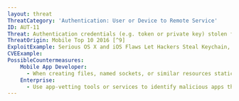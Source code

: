 ```yaml
---
layout: threat
ThreatCategory: 'Authentication: User or Device to Remote Service'
ID: AUT-11
Threat: Authentication credentials (e.g. token or private key) stolen from device
ThreatOrigin: Mobile Top 10 2016 [^9]
ExploitExample: Serious OS X and iOS Flaws Let Hackers Steal Keychain, 1Password Contents [^130]
CVEExample:
PossibleCountermeasures:
    Mobile App Developer:
      - When creating files, named sockets, or similar resources statically-defined (i.e., predictable by an attacker), verify that the resource does not already exist. If it does, cease execution and exit the app with an error that prompts the user to take action.
    Enterprise:
      - Use app-vetting tools or services to identify malicious apps that exploit cross-application resource attacks.
---
```

